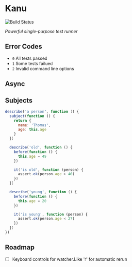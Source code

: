 Kanu
====

[![Build Status](https://travis-ci.org/geigerzaehler/kanu.svg?branch=master)](https://travis-ci.org/geigerzaehler/kanu)

_Powerful single-purpose test runner_

Error Codes
-----------

* `0` All tests passed
* `1` Some tests failued
* `2` Invalid command line options

Async
-----

Subjects
--------

~~~js
describe('a person', function () {
  subject(function () {
    return {
      name: 'Thomas',
      age: this.age
    }
  })

  describe('old', function () {
    before(function () {
      this.age = 49
    })

    it('is old', function (person) {
      assert.ok(person.age > 40)
    })
  })

  describe('young', function () {
    before(function () {
      this.age = 20
    })

    it('is young', function (person) {
      assert.ok(person.age < 27)
    })
  })
})
~~~

Roadmap
-------

- [ ] Keyboard controls for watcher.Like 'r' for automatic rerun
